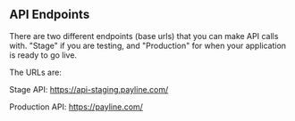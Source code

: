 ## API Endpoints

There are two different endpoints (base urls) that you can make API calls with. "Stage" if you are testing, and "Production" for when your application is ready to go live.

The URLs are:

Stage API: https://api-staging.payline.com/

Production API: https://payline.com/